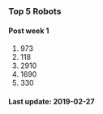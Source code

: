 ### Top 5 Robots
#### Post week 1

1. 973
2. 118
3. 2910
4. 1690
5. 330

#### Last update: 2019-02-27
